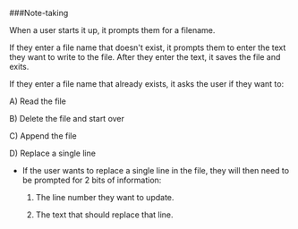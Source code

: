 ###Note-taking

When a user starts it up, it prompts them for a filename.

If they enter a file name that doesn't exist, it prompts them to enter the text they want to write to the file. After they enter the text, it saves the file and exits.

If they enter a file name that already exists, it asks the user if they want to:

A) Read the file

B) Delete the file and start over

C) Append the file

D) Replace a single line

  - If the user wants to replace a single line in the file, they will then need to be prompted for 2 bits of information:

      1) The line number they want to update.

      2) The text that should replace that line.
